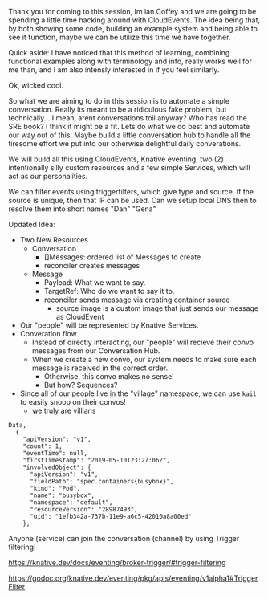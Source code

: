 Thank you for coming to this session, Im ian Coffey and we are going to be spending a little time hacking around with CloudEvents. The idea being that, by both showing some code, building an example system and being able to see it function, maybe we can be utilize this time we have together.

Quick aside: I have noticed that this method of learning, combining functional examples along with terminology and info, really works well for me than, and I am also intensly interested in if you feel similarly.

Ok, wicked cool.

So what we are aiming to do in this session is to automate a simple conversation. Really its meant to be a ridiculous fake problem, but technically... I mean, arent conversations toil anyway? Who has read the SRE book? I think it might be a fit. Lets do what we do best and automate our way out of this. Maybe build a little conversation hub to handle all the tiresome effort we put into our otherwise delightful daily converations.

We will build all this using CloudEvents, Knative eventing, two (2) intentionally silly custom resources and a few simple Services, which will act as our personalities.

We can filter events using triggerfilters, which give type and source. If the source is unique, then that IP can be used. Can we setup local DNS then to resolve them into short names "Dan" "Gena"

Updated Idea:

- Two New Resources
  - Conversation
    - []Messages: ordered list of Messages to create
    - reconciler creates messages
  - Message
    - Payload: What we want to say.
    - TargetRef: Who do we want to say it to.
    - reconciler sends message via creating container source
      - source image is a custom image that just sends our message as CloudEvent
- Our "people" will be represented by Knative Services.
- Converation flow
  - Instead of directly interacting, our "people" will recieve their convo messages from our Conversation Hub.
  - When we create a new convo, our system needs to make sure each message is received in the correct order.
    - Otherwise, this convo makes no sense!
    - But how? Sequences?
- Since all of our people live in the "village" namespace, we can use `kail` to easily snoop on their convos!
  -  we truly are villians

```
Data,
  {
    "apiVersion": "v1",
    "count": 1,
    "eventTime": null,
    "firstTimestamp": "2019-05-10T23:27:06Z",
    "involvedObject": {
      "apiVersion": "v1",
      "fieldPath": "spec.containers{busybox}",
      "kind": "Pod",
      "name": "busybox",
      "namespace": "default",
      "resourceVersion": "28987493",
      "uid": "1efb342a-737b-11e9-a6c5-42010a8a00ed"
    },
```

Anyone (service) can join the conversation (channel) by using Trigger filtering!

https://knative.dev/docs/eventing/broker-trigger/#trigger-filtering

https://godoc.org/knative.dev/eventing/pkg/apis/eventing/v1alpha1#TriggerFilter
